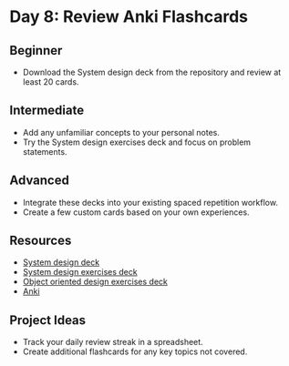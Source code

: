 # Day 8: Review Anki Flashcards

## Beginner
- Download the System design deck from the repository and review at least 20 cards.

## Intermediate
- Add any unfamiliar concepts to your personal notes.
- Try the System design exercises deck and focus on problem statements.

## Advanced
- Integrate these decks into your existing spaced repetition workflow.
- Create a few custom cards based on your own experiences.

## Resources
- [System design deck](https://github.com/donnemartin/system-design-primer/tree/master/resources/flash_cards/System%20Design.apkg)
- [System design exercises deck](https://github.com/donnemartin/system-design-primer/tree/master/resources/flash_cards/System%20Design%20Exercises.apkg)
- [Object oriented design exercises deck](https://github.com/donnemartin/system-design-primer/tree/master/resources/flash_cards/OO%20Design.apkg)
- [Anki](https://apps.ankiweb.net/)

## Project Ideas
- Track your daily review streak in a spreadsheet.
- Create additional flashcards for any key topics not covered.
